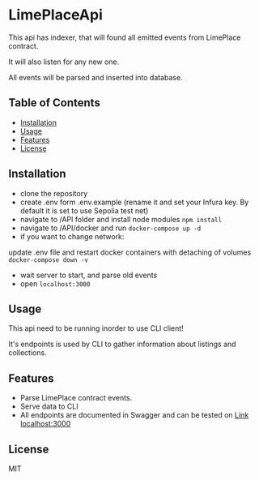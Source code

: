 # LimePlaceApi

This api has indexer, that will found all emitted events from LimePlace contract. 

It will also listen for any new one.


All events will be parsed and inserted into database.

## Table of Contents

- [Installation](#installation)
- [Usage](#usage)
- [Features](#features)
- [License](#license)

## Installation

* clone the repository
* create .env form .env.example (rename it and set your Infura key. By default it is set to use Sepolia test net)
* navigate to /API folder and install node modules `npm install`
* navigate to /API/docker and run `docker-compose up -d`
* if you want to change network: 

update .env file and restart docker containers with detaching of volumes `docker-compose down -v`
* wait server to start, and parse old events
* open `localhost:3000`


## Usage

This api need to be running inorder to use CLI client!

It's endpoints is used by CLI to gather information about listings and collections.

## Features

* Parse LimePlace contract events.
* Serve data to CLI
* All endpoints are documented in Swagger and can be tested on [Link localhost:3000](http://localhost:3000)

## License

MIT
